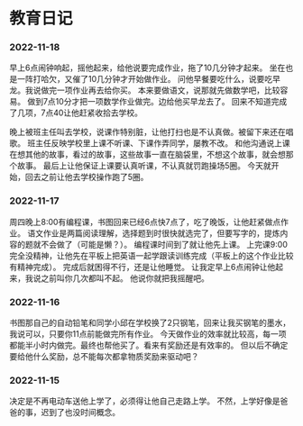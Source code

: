 <!---
markmeta_author: wongoo
markmeta_date: 2022-01-01
markmeta_title: 教育日记
markmeta_categories: 记录
markmeta_tags: 书图
-->

# 教育日记


### 2022-11-18

早上6点闹钟响起，摇他起来，给他说要完成作业，拖了10几分钟才起来。
坐在也是一阵打哈欠，又催了10几分钟才开始做作业。
问他早餐要吃什么，说要吃早龙。我说做完一项作业再去给你买。
本来要做语文，说那就先做数学吧，比较容易。
做到7点10分才把一项数学作业做完。边给他买早龙去了。
回来不知道完成了几项，7点40让他赶紧收拾去学校。

晚上被班主任叫去学校，说课作特别脏，让他打扫也是不认真做。被留下来还在唱歌。
班主任反映学校里上课不听课、下课作弄同学，屡教不改。
和他沟通说上课在想其他的故事，看过的故事，这些故事一直在脑袋里，不想这个故事，就会想那个故事。
最后上让他保证上课要认真听课，不认真就罚跑操场5圈。
今天就开始，回去之前让他去学校操作跑了5圈。


### 2022-11-17

周四晚上8:00有编程课，书图回来已经6点快7点了，吃了晚饭，让他赶紧做点作业。
语文作业是两篇阅读理解，选择题到时很快就选完了，但要写字的，提炼内容的题就不会做了（可能是懒？）。
编程课时间到了就让他先上课。
上完课9:00完全没精神，让他先在平板上把英语一起学跟读训练完成（平板上的这个作业比较有精神完成）。
完成后就困得不行，还是让他睡觉。
让我定早上6点闹钟让他起来，我说之前叫你几次都叫不起。
他说你就把我摇醒吧。

### 2022-11-16

书图那自己的自动铅笔和同学小邱在学校换了2只钢笔，回来让我买钢笔的墨水，我说可以，只要你11点前能做完所有作业。
今天做作业的效率就比较高，每一项都能半小时内做完。最终也帮他买了。看来有奖励还是有效率的。
但以后不确定要给他什么奖励，总不能每次都拿物质奖励来驱动吧？


### 2022-11-15

决定是不再电动车送他上学了，必须得让他自己走路上学。
不然，上学好像是爸爸的事，迟到了也没时间概念。
